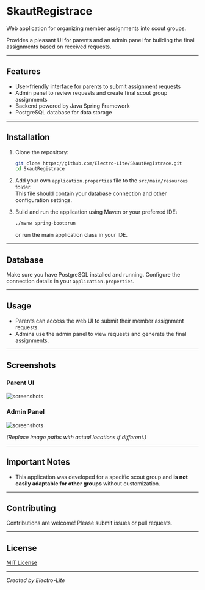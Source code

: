 # SkautRegistrace

Web application for organizing member assignments into scout groups.

Provides a pleasant UI for parents and an admin panel for building the final assignments based on received requests.

---

## Features

- User-friendly interface for parents to submit assignment requests  
- Admin panel to review requests and create final scout group assignments  
- Backend powered by Java Spring Framework  
- PostgreSQL database for data storage  

---

## Installation

1. Clone the repository:

   ```bash
   git clone https://github.com/Electro-Lite/SkautRegistrace.git
   cd SkautRegistrace
   ```

2. Add your own `application.properties` file to the `src/main/resources` folder.  
   This file should contain your database connection and other configuration settings.

3. Build and run the application using Maven or your preferred IDE:

   ```bash
   ./mvnw spring-boot:run
   ```

   or run the main application class in your IDE.

---

## Database

Make sure you have PostgreSQL installed and running. Configure the connection details in your `application.properties`.

---

## Usage

- Parents can access the web UI to submit their member assignment requests.  
- Admins use the admin panel to view requests and generate the final assignments.

---

## Screenshots

### Parent UI

![screenshots](images/parent-ui.png)

### Admin Panel

![screenshots](images/admin-panel.png)

*(Replace image paths with actual locations if different.)*

---

## Important Notes

- This application was developed for a specific scout group and **is not easily adaptable for other groups** without customization.

---

## Contributing

Contributions are welcome! Please submit issues or pull requests.

---

## License

[MIT License](LICENSE)

---

*Created by Electro-Lite*
